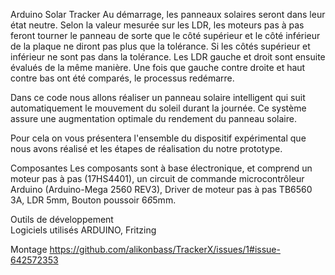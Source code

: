 Arduino Solar Tracker
Au démarrage, les panneaux solaires seront dans leur état neutre. Selon la valeur mesurée sur les LDR, les moteurs pas à pas feront tourner le panneau de sorte que le côté supérieur et le côté inférieur de la plaque ne diront pas plus que la tolérance. Si les côtés supérieur et inférieur ne sont pas dans la tolérance. Les LDR gauche et droit sont ensuite évalués de la même manière. Une fois que gauche contre droite et haut contre bas ont été comparés, le processus redémarre.

Dans ce code nous allons réaliser un panneau solaire intelligent qui suit automatiquement le mouvement du soleil durant la journée. Ce système assure une augmentation optimale du rendement du panneau solaire.

Pour cela on vous présentera l'ensemble du dispositif expérimental que nous avons réalisé et les étapes de réalisation du notre prototype.
 
Composantes 
Les composants sont à base électronique, et comprend un moteur pas à pas (17HS4401), un circuit de commande microcontrôleur Arduino (Arduino-Mega 2560 REV3), Driver de moteur pas à pas TB6560 3A, LDR 5mm, Bouton poussoir 6*6*5mm.

Outils de développement  
Logiciels utilisés ARDUINO, Fritzing

Montage
https://github.com/alikonbass/TrackerX/issues/1#issue-642572353
